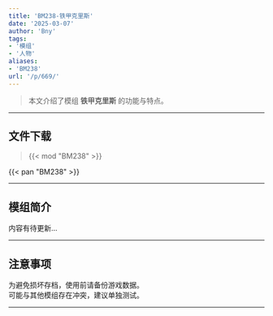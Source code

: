 ```yaml
---
title: 'BM238-铁甲克里斯'
date: '2025-03-07'
author: 'Bny'
tags:
- '模组'
- '人物'
aliases:
- 'BM238'
url: '/p/669/'
---
```


> 本文介绍了模组 **铁甲克里斯** 的功能与特点。

---

## 文件下载  

> {{< mod "BM238" >}}  

{{< pan "BM238" >}}  

---

## 模组简介

>  
内容有待更新...  

---

## 注意事项

>  
为避免损坏存档，使用前请备份游戏数据。  
可能与其他模组存在冲突，建议单独测试。  

---

